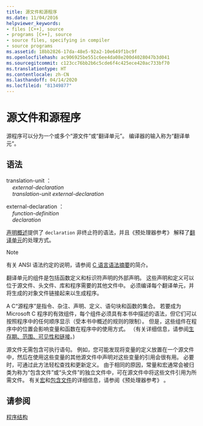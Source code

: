 ```yaml
---
title: 源文件和源程序
ms.date: 11/04/2016
helpviewer_keywords:
- files [C++], source
- programs [C++], source
- source files, specifying in compiler
- source programs
ms.assetid: 18bb2826-17da-48e5-92a2-10e649f1bc9f
ms.openlocfilehash: ac906925be551c6ee4da08e200d4028047b3d041
ms.sourcegitcommit: c123cc76bb2b6c5cde6f4c425ece420ac733bf70
ms.translationtype: HT
ms.contentlocale: zh-CN
ms.lasthandoff: 04/14/2020
ms.locfileid: "81349877"
---
```

# <a name="source-files-and-source-programs"></a>源文件和源程序

源程序可以分为一个或多个“源文件”或“翻译单元”。 编译器的输入称为“翻译单元”。

## <a name="syntax"></a>语法

translation-unit  ：<br/>
&nbsp;&nbsp;&nbsp;&nbsp;*external-declaration* <br/>
&nbsp;&nbsp;&nbsp;&nbsp;*translation-unit* *external-declaration*

external-declaration  ：<br/>
&nbsp;&nbsp;&nbsp;&nbsp;*function-definition*<br/>
&nbsp;&nbsp;&nbsp;&nbsp;*declaration*

[声明概述](../c-language/overview-of-declarations.md)提供了 `declaration` 非终止符的语法，并且《预处理器参考》  解释了[翻译单元](../preprocessor/phases-of-translation.md)的处理方式。

> [!NOTE]
> 有关 ANSI 语法约定的说明，请参阅 [C 语言语法摘要](../c-language/c-language-syntax-summary.md)的简介。

翻译单元的组件是包括函数定义和标识符声明的外部声明。 这些声明和定义可以位于源文件、头文件、库和程序需要的其他文件中。 必须编译每个翻译单元，并将生成的对象文件链接起来以生成程序。

A C“源程序”是指令、杂注、声明、定义、语句块和函数的集合。 若要成为 Microsoft C 程序的有效组件，每个组件必须具有本书中描述的语法，但它们可以按照程序中的任何顺序显示（受本书中概述的规则的限制）。 但是，这些组件在程序中的位置会影响变量和函数在程序中的使用方式。 （有关详细信息，请参阅[生存期、范围、可见性和链接](../c-language/lifetime-scope-visibility-and-linkage.md)。)

源文件无需包含可执行语句。 例如，您可能发现将变量的定义放置在一个源文件中，然后在使用这些变量的其他源文件中声明对这些变量的引用会很有用。 必要时，可通过此方法轻松查找和更新定义。 由于相同的原因，常量和宏通常会被归类为称为“包含文件”或“头文件”的独立文件中，可在源文件中将这些文件引用为所需文件。 有关[宏](../preprocessor/macros-c-cpp.md)和[包含文件](../preprocessor/hash-include-directive-c-cpp.md)的详细信息，请参阅《预处理器参考》  。

## <a name="see-also"></a>请参阅

[程序结构](../c-language/program-structure.md)

